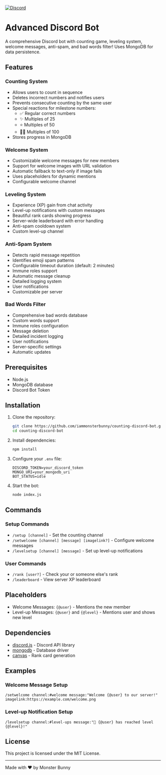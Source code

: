 <a href="https://dsc.gg/EchoScriptors">
    <img src="https://img.shields.io/discord/811542332678996008?color=7289DA&label=Support&logo=discord&style=for-the-badge" alt="Discord">
</a>

# Advanced Discord Bot

A comprehensive Discord bot with counting game, leveling system, welcome messages, anti-spam, and bad words filter! Uses MongoDB for data persistence.

## Features

### Counting System
- Allows users to count in sequence
- Deletes incorrect numbers and notifies users
- Prevents consecutive counting by the same user
- Special reactions for milestone numbers:
  - ✅ Regular correct numbers
  - ✨ Multiples of 25
  - ⭐ Multiples of 50
  - 🎉💯 Multiples of 100
- Stores progress in MongoDB

### Welcome System
- Customizable welcome messages for new members
- Support for welcome images with URL validation
- Automatic fallback to text-only if image fails
- Uses placeholders for dynamic mentions
- Configurable welcome channel

### Leveling System
- Experience (XP) gain from chat activity
- Level-up notifications with custom messages
- Beautiful rank cards showing progress
- Server-wide leaderboard with error handling
- Anti-spam cooldown system
- Custom level-up channel

### Anti-Spam System
- Detects rapid message repetition
- Identifies emoji spam patterns
- Configurable timeout duration (default: 2 minutes)
- Immune roles support
- Automatic message cleanup
- Detailed logging system
- User notifications
- Customizable per server

### Bad Words Filter
- Comprehensive bad words database
- Custom words support
- Immune roles configuration
- Message deletion
- Detailed incident logging
- User notifications
- Server-specific settings
- Automatic updates

## Prerequisites

- Node.js
- MongoDB database
- Discord Bot Token

## Installation

1. Clone the repository:
   ```bash
   git clone https://github.com/iammonsterbunny/counting-discord-bot.git
   cd counting-discord-bot
   ```

2. Install dependencies:
   ```bash
   npm install
   ```

3. Configure your `.env` file:
   ```env
   DISCORD_TOKEN=your_discord_token
   MONGO_URI=your_mongodb_uri
   BOT_STATUS=idle
   ```

4. Start the bot:
   ```bash
   node index.js
   ```

## Commands

### Setup Commands
- `/setup [channel]` - Set the counting channel
- `/setwelcome [channel] [message] [imagelink?]` - Configure welcome messages
- `/levelsetup [channel] [message]` - Set up level-up notifications

### User Commands
- `/rank [user?]` - Check your or someone else's rank
- `/leaderboard` - View server XP leaderboard

## Placeholders
- Welcome Messages: `{@user}` - Mentions the new member
- Level-up Messages: `{@user}` and `{@level}` - Mentions user and shows new level

## Dependencies

- [discord.js](https://discord.js.org/) - Discord API library
- [mongodb](https://www.mongodb.com/) - Database driver
- [canvas](https://www.npmjs.com/package/canvas) - Rank card generation

## Examples

### Welcome Message Setup
```
/setwelcome channel:#welcome message:"Welcome {@user} to our server!" imagelink:https://example.com/welcome.png
```

### Level-up Notification Setup
```
/levelsetup channel:#level-ups message:"🎉 {@user} has reached level {@level}!"
```

## License

This project is licensed under the MIT License.

---

Made with ❤️ by Monster Bunny
